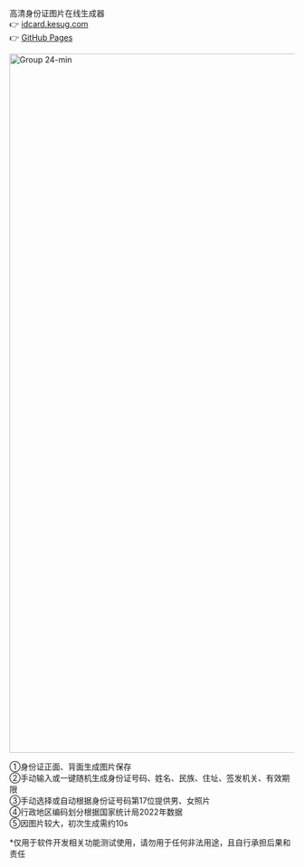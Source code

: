 高清身份证图片在线生成器<br>
👉 <a href="https://idcard.kesug.com/" target="_blank"> idcard.kesug.com</a>  
👉 <a href="https://faketrump2028.github.io/idcard/" target="_blank"> GitHub Pages </a>

<img width="2007" height="1236" alt="Group 24-min" src="https://github.com/user-attachments/assets/ba905920-b571-4aa9-9f35-5150b93d222a" />

①身份证正面、背面生成图片保存<br>
②手动输入或一键随机生成身份证号码、姓名、民族、住址、签发机关、有效期限<br>
③手动选择或自动根据身份证号码第17位提供男、女照片<br>
④行政地区编码划分根据国家统计局2022年数据<br>
⑤因图片较大，初次生成需约10s

*仅用于软件开发相关功能测试使用，请勿用于任何非法用途，且自行承担后果和责任
